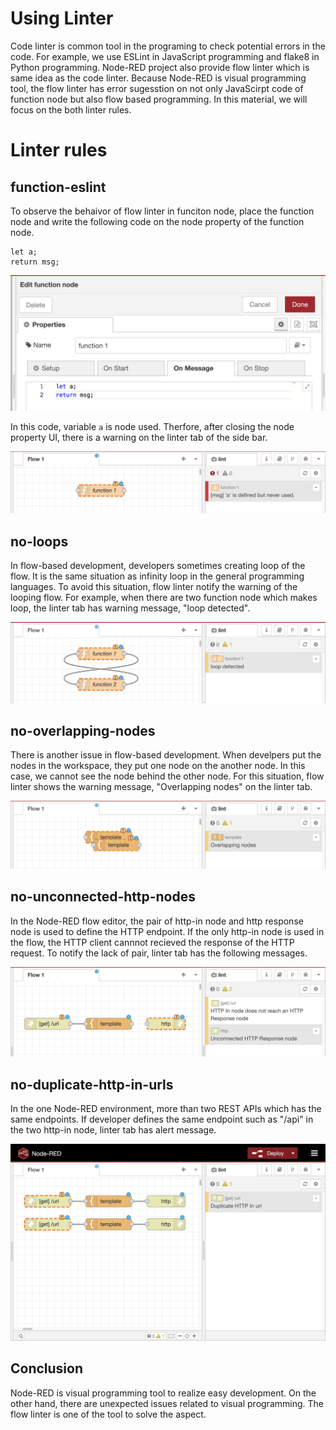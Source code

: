 # Using Linter
Code linter is common tool in the programing to check potential errors in the code. For example, we use ESLint in JavaScript programming and flake8 in Python programming. Node-RED project also provide flow linter which is same idea as the code linter. Because Node-RED is visual programming tool, the flow linter has error sugesstion on not only JavaScirpt code of function node but also flow based programming. In this material, we will focus on the both linter rules.

# Linter rules
## function-eslint
To observe the behaivor of flow linter in funciton node, place the function node and write the following code on the node property of the function node.

```
let a;
return msg;
```

![](images/nrlint-function.png)

In this code, variable `a` is node used. Therfore, after closing the node property UI, there is a warning on the linter tab of the side bar.

![](images/nrlint-function2.png)

## no-loops
In flow-based development, developers sometimes creating loop of the flow. It is the same situation as infinity loop in the general programming languages. To avoid this situation, flow linter notify the warning of the looping flow. For example, when there are two function node which makes loop, the linter tab has warning message, "loop detected".

![](images/nrlint-loop.png)

## no-overlapping-nodes
There is another issue in flow-based development. When develpers put the nodes in the workspace, they put one node on the another node. In this case, we cannot see the node behind the other node. For this situation, flow linter shows the warning message, "Overlapping nodes" on the linter tab. 

![](images/nrlint-overlapping.png)

## no-unconnected-http-nodes
In the Node-RED flow editor, the pair of http-in node and http response node is used to define the HTTP endpoint. If the only http-in node is used in the flow, the HTTP client cannnot recieved the response of the HTTP request. To notify the lack of pair, linter tab has the following messages.

![](images/nrlint-httpinresponse.png)

## no-duplicate-http-in-urls
In the one Node-RED environment, more than two REST APIs which has the same endpoints. If developer defines the same endpoint such as "/api" in the two http-in node, linter tab has alert message.

![](images/nrlint-duplicatedhttpin.png)

## Conclusion
Node-RED is visual programming tool to realize easy development. On the other hand, there are unexpected issues related to visual programming. The flow linter is one of the tool to solve the aspect.
